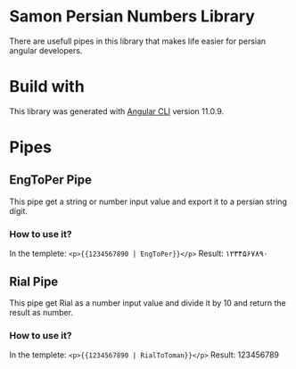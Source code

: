 # Samon Persian Numbers Library

There are usefull pipes in this library that makes life easier for persian angular developers.



# Build with

This library was generated with [Angular CLI](https://github.com/angular/angular-cli) version 11.0.9.

# Pipes

## EngToPer Pipe

This pipe get a string or number input value and export it to a persian string digit.

### How to use it?

In the templete: 
`<p>{{1234567890 | EngToPer}}</p>`
Result: 
۱۲۳۴۵۶۷۸۹۰

## Rial Pipe

This pipe get Rial as a number input value and divide it by 10 and return the result as number.

### How to use it?

In the templete: 
`<p>{{1234567890 | RialToToman}}</p>`
Result: 
123456789


